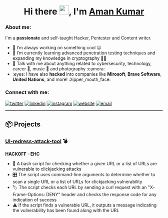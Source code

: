 <h1 align="center">Hi there <img width="30" src="https://camo.githubusercontent.com/e8e7b06ecf583bc040eb60e44eb5b8e0ecc5421320a92929ce21522dbc34c891/68747470733a2f2f6d656469612e67697068792e636f6d2f6d656469612f6876524a434c467a6361737252346961377a2f67697068792e676966">, I'm <a href="https://amankr.me/">Aman Kumar</a></h1>

<h3 align="left">About me:</h3>
<p align="left">I'm a <strong>passionate</strong> and self-taught Hacker, Pentester and Content writer.</p>

<ul>
  <li>🔭 I’m always working on something cool 😉</li>
  <li>🌱 I’m currently learning advanced penetration testing techniques and expanding my knowledge in cryptography 👨‍💻</li>
  <li>💬 Talk with me about anything related to cybersecurity, technology, career 🚀, music 🎵 and photography :camera: </li>
  <li>:eyes: I have also <strong>hacked</strong> into companies like <strong>Mirosoft</strong>, <strong>Brave Software</strong>, <strong>United Nations</strong>, and more! :zipper_mouth_face: </li>
</ul>

<h3 align="left">Connect with me:</h3>
<a href="https://twitter.com/icyberjutsu" target="_blank" rel="noreferrer"> <img src="https://img.shields.io/badge/Twitter-1DA1F2?style=for-the-badge&logo=twitter&logoColor=white" alt="twitter"/></a>
<a href="https://www.linkedin.com/in/icyberjutsu/" target="_blank" rel="noreferrer"> <img src="https://img.shields.io/badge/LinkedIn-0077B5?style=for-the-badge&logo=linkedin&logoColor=white" alt="linkedin"/></a>
<a href="https://www.instagram.com/icyberjutsu/" target="_blank" rel="noreferrer"> <img src="https://img.shields.io/badge/Instagram-E4405F?style=for-the-badge&logo=instagram&logoColor=white" alt="instagram"/></a>
<a href="https://amankr.me/" target="_blank" rel="noreferrer"> <img src="https://img.shields.io/badge/Website-3b5998?style=for-the-badge&logo=google-chrome&logoColor=white" alt="website"/></a>
<a href="mailto:withamankr@proton.me"> <img src="https://img.shields.io/badge/Email-D14836?style=for-the-badge&logo=gmail&logoColor=white" alt="email"/></a>
<!-- <a href="https://chat.whatsapp.com/BjC4ugcyOjZ59jqvZL9ruX" target="_blank" rel="noreferrer"> <img src="https://img.shields.io/badge/WhatsApp-25D366?style=for-the-badge&logo=whatsapp&logoColor=white" alt="whatsapp"/></a> -->

---
## 📦 Projects

### [UI-redress-attack-tool](https://github.com/hackoff-ehc/UI-redress-attack-tool) 💣
**HACKOFF - EHC**
- 📄 A bash script for checking whether a given URL or a list of URLs are vulnerable to clickjacking attacks
- 🎛️ The script uses command-line arguments to determine whether to scan a single URL or a list of URLs for clickjacking vulnerability
- 🏷️ The script checks each URL by sending a curl request with an "X-Frame-Options: DENY" header and checks the response code for any indication of success
- ⚠️ If the script finds a vulnerable URL, it outputs a message indicating the vulnerability has been found along with the URL
